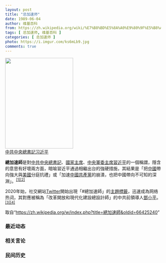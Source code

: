 ```yaml
---
layout: post
title: "总加速师"
date: 1989-06-04
author: 维基百科
from: https://zh.wikipedia.org/wiki/%E7%B8%BD%E5%8A%A0%E9%80%9F%E5%B8%AB
tags: [ 总加速师, 维基百科 ]
categories: [ 总加速师 ]
photo: https://i.imgur.com/ks6mLb9.jpg
comments: true
---
```

<div class="mw-parser-output"><div class="thumb tright"><div class="thumbinner" style="width:222px;"><a href="/wiki/File:Xi_Jinping_2019.jpg" class="image"><img alt="" src="//upload.wikimedia.org/wikipedia/commons/thumb/3/32/Xi_Jinping_2019.jpg/220px-Xi_Jinping_2019.jpg" decoding="async" width="220" height="294" class="thumbimage" srcset="//upload.wikimedia.org/wikipedia/commons/thumb/3/32/Xi_Jinping_2019.jpg/330px-Xi_Jinping_2019.jpg 1.5x, //upload.wikimedia.org/wikipedia/commons/thumb/3/32/Xi_Jinping_2019.jpg/440px-Xi_Jinping_2019.jpg 2x" data-file-width="553" data-file-height="739"></a>  <div class="thumbcaption"><div class="magnify"><a href="/wiki/File:Xi_Jinping_2019.jpg" class="internal" title="放大"></a></div><a href="/wiki/%E4%B8%AD%E5%9B%BD%E5%85%B1%E4%BA%A7%E5%85%9A%E4%B8%AD%E5%A4%AE%E5%A7%94%E5%91%98%E4%BC%9A%E6%80%BB%E4%B9%A6%E8%AE%B0" title="中国共产党中央委员会总书记">中共中央總書記</a><a href="/wiki/%E4%B9%A0%E8%BF%91%E5%B9%B3" title="习近平">习近平</a></div></div></div>
<p><b>總加速師</b>是對<a href="/wiki/%E4%B8%AD%E5%9B%BD%E5%85%B1%E4%BA%A7%E5%85%9A%E4%B8%AD%E5%A4%AE%E5%A7%94%E5%91%98%E4%BC%9A%E6%80%BB%E4%B9%A6%E8%AE%B0" title="中国共产党中央委员会总书记">中共中央總書記</a>、<a href="/wiki/%E4%B8%AD%E5%8D%8E%E4%BA%BA%E6%B0%91%E5%85%B1%E5%92%8C%E5%9B%BD%E4%B8%BB%E5%B8%AD" title="中华人民共和国主席">國家主席</a>、<a href="/wiki/%E4%B8%AD%E5%9B%BD%E5%85%B1%E4%BA%A7%E5%85%9A%E4%B8%AD%E5%A4%AE%E5%86%9B%E4%BA%8B%E5%A7%94%E5%91%98%E4%BC%9A%E4%B8%BB%E5%B8%AD" title="中国共产党中央军事委员会主席">中央軍委主席</a><a href="/wiki/%E7%BF%92%E8%BF%91%E5%B9%B3" class="mw-redirect" title="習近平">習近平</a>的一個稱謂，隱含的意思有好壞兩方面，暗喻習近平通過相繼出台的強硬措施，其結果是「把<a href="/wiki/%E4%B8%AD%E5%8D%8E%E4%BA%BA%E6%B0%91%E5%85%B1%E5%92%8C%E5%9B%BD" title="中华人民共和国">中國</a>帶向強大與<a href="/wiki/%E7%BE%8E%E5%9C%8B" class="mw-redirect" title="美國">美國</a>分庭抗禮」或「加速<a href="/wiki/%E4%B8%AD%E5%9C%8B%E5%85%B1%E7%94%A2%E9%BB%A8" class="mw-redirect" title="中國共產黨">中國共產黨</a>的崩潰，也把中國帶向不可知的深淵」。<sup id="cite_ref-wj_1-0" class="reference"><a href="#cite_note-wj-1">[1]</a></sup><sup id="cite_ref-2" class="reference"><a href="#cite_note-2">[2]</a></sup>
</p><p>2020年始，社交網站<a href="/wiki/Twitter" title="Twitter">Twitter</a>開始出現「#總加速師」的<a href="/wiki/%E4%B8%BB%E9%A1%8C%E6%A8%99%E7%B1%A4" title="主題標籤">主題標籤</a>，迅速成為网络热词，其對應被稱為「改革開放和現代化建設總設計師」的中共前領導人<a href="/wiki/%E9%84%A7%E5%B0%8F%E5%B9%B3" class="mw-redirect" title="鄧小平">鄧小平</a>。<sup id="cite_ref-bbc_3-0" class="reference"><a href="#cite_note-bbc-3">[3]</a></sup><sup id="cite_ref-4" class="reference"><a href="#cite_note-4">[4]</a></sup>
</p>
</div><noscript><img src="//zh.wikipedia.org/wiki/Special:CentralAutoLogin/start?type=1x1" alt="" title="" width="1" height="1" style="border: none; position: absolute;"></noscript>
<div class="printfooter">取自“<a dir="ltr" href="https://zh.wikipedia.org/w/index.php?title=總加速師&amp;oldid=66425240">https://zh.wikipedia.org/w/index.php?title=總加速師&amp;oldid=66425240</a>”</div><div id="recent-news"><h3>最近动态</h3><ul></ul></div><div id="open-opinion"><h3>相关言论</h3><ul></ul></div><div id="mjls-record"><h3>民间历史</h3><ul></ul></div>
